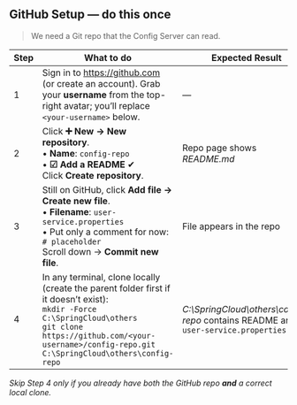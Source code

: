 ## GitHub Setup — do this once
> We need a Git repo that the Config Server can read.

| Step | What to do | Expected Result |
|------|------------|-----------------|
| 1 | Sign in to <https://github.com> (or create an account). Grab your **username** from the top-right avatar; you’ll replace `<your-username>` below. | — |
| 2 | Click **➕ New → New repository**.<br>• **Name**: `config-repo`<br>• **☑ Add a README** ✔<br>Click **Create repository**. | Repo page shows *README.md* |
| 3 | Still on GitHub, click **Add file → Create new file**.<br>• **Filename**: `user-service.properties`<br>• Put only a comment for now: `# placeholder`<br>Scroll down → **Commit new file**. | File appears in the repo |
| 4 | In any terminal, clone locally (create the parent folder first if it doesn’t exist):<br>`mkdir -Force C:\SpringCloud\others`<br>`git clone https://github.com/<your-username>/config-repo.git C:\SpringCloud\others\config-repo` | *C:\SpringCloud\others\config-repo* contains README and `user-service.properties` |

*Skip Step 4 only if you already have both the GitHub repo **and** a correct local clone.*
